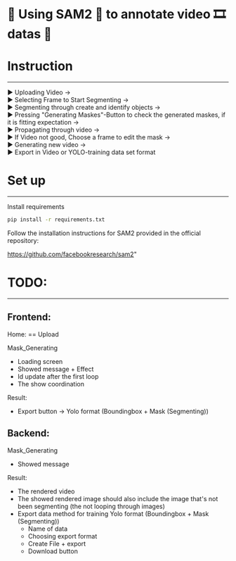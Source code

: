# 🚀 Using SAM2 🤖 to annotate video 🎞️ datas 🚀



# Instruction
---
▶️ Uploading Video ->  
▶️ Selecting Frame to Start Segmenting ->  
▶️ Segmenting through create and identify objects ->  
▶️ Pressing "Generating Maskes"-Button to check the generated maskes, if it is fitting expectation ->  
▶️ Propagating through video ->  
▶️ If Video not good, Choose a frame to edit the mask ->  
▶️ Generating new video ->  
▶️ Export in Video or YOLO-training data set format  


# Set up
---

Install requirements

```bash
pip install -r requirements.txt
```

Follow the installation instructions for SAM2 provided in the official repository:

https://github.com/facebookresearch/sam2"

# TODO:
---

## Frontend: 

Home: == Upload

Mask_Generating
+ Loading screen
+ Showed message + Effect
+ Id update after the first loop
+ The show coordination

Result:
+ Export button -> Yolo format (Boundingbox + Mask (Segmenting))

## Backend:

Mask_Generating
+ Showed message 

Result:
+ The rendered video
+ The showed rendered image should also include the image that's not been segmenting (the not looping through images)
+ Export data method for training Yolo format (Boundingbox + Mask (Segmenting))
    + Name of data
    + Choosing export format
    + Create File + export
    + Download button
    